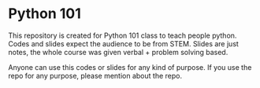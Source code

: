 # Python 101
This repository is created for Python 101 class to teach people python.
Codes and slides expect the audience to be from STEM.
Slides are just notes, the whole course was given verbal + problem solving based.

Anyone can use this codes or slides for any kind of purpose.
If you use the repo for any purpose, please mention about the repo.
